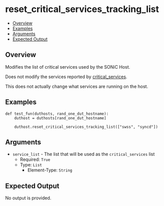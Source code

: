 # reset_critical_services_tracking_list

- [Overview](#overview)
- [Examples](#examples)
- [Arguments](#arguments)
- [Expected Output](#expected-output)

## Overview
Modifies the list of critical services used by the SONiC Host.

Does not modify the services reported by [critical_services](critical_services).

This does not actually change what services are running on the host.

## Examples
```
def test_fun(duthosts, rand_one_dut_hostname):
    duthost = duthosts[rand_one_dut_hostname]

    duthost.reset_critical_services_tracking_list(["swss", "syncd"])
```

## Arguments
- `service_list` - The list that will be used as the `critical_services` list
    - Required: `True`
    - Type: `List`
        - Element-Type: `String`

## Expected Output
No output is provided.
